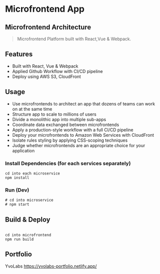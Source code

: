 # Microfrontend App

## Microfrontend Architecture

> Microfrontend Platform built with React,Vue & Webpack.

## Features

- Built with React, Vue & Webpack
- Applied Github Workflow with CI/CD pipeline
- Deploy using AWS S3, CloudFront

## Usage

- Use microfrontends to architect an app that dozens of teams can work on at the same time
- Structure app to scale to millions of users
- Divide a monolithic app into multiple sub-apps
- Coordinate data exchanged between microfrontends
- Apply a production-style workflow with a full CI/CD pipeline
- Deploy your microfrontends to Amazon Web Services with CloudFront
- Isolate rules styling by applying CSS-scoping techniques
- Judge whether microfrontends are an appropriate choice for your application

### Install Dependencies (for each services separately)

```
cd into each microservice
npm install

```

### Run (Dev)

```
# cd into microservice
# npm start

```

## Build & Deploy

```

cd into microfrontend
npm run build
```

## Portfolio

YvoLabs https://yvolabs-portfolio.netlify.app/
